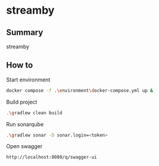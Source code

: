 # streamby

## Summary

streamby

## How to 

Start environment

````bash
docker compose -f .\environment\docker-compose.yml up &
````

Build project

````bash
.\gradlew clean build
````

Run sonarqube

````bash
.\gradlew sonar -D sonar.login=<token>
````
Open swagger

````http://localhost:8080/q/swagger-ui````
